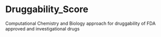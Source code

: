 # Druggability_Score
Computational Chemistry and Biology approach for druggability of FDA approved and investigational drugs
